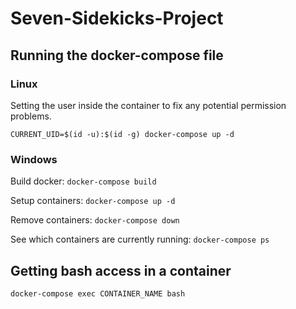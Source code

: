 # Seven-Sidekicks-Project

## Running the docker-compose file
### Linux
Setting the user inside the container to fix any potential permission problems.

```CURRENT_UID=$(id -u):$(id -g) docker-compose up -d```


### Windows

Build docker: ```docker-compose build```

Setup containers: ```docker-compose up -d```

Remove containers: ```docker-compose down```

See which containers are currently running: ```docker-compose ps```

## Getting bash access in a container

```docker-compose exec CONTAINER_NAME bash```
